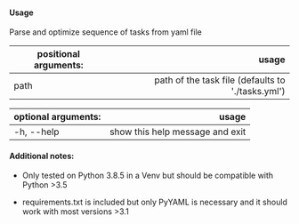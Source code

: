 #### Usage

Parse and optimize sequence of tasks from yaml file

| positional arguments: | usage |
| --------------------- | ----: |
| path                  | path of the task file (defaults to './tasks.yml') |

| optional arguments: | usage |
| ------------------- | ----: |
| -h, --help          |  show this help message and exit |


#### Additional notes:

- Only tested on Python 3.8.5 in a Venv but should be compatible with Python >3.5

- requirements.txt is included but only PyYAML is necessary and it should work with most versions >3.1
